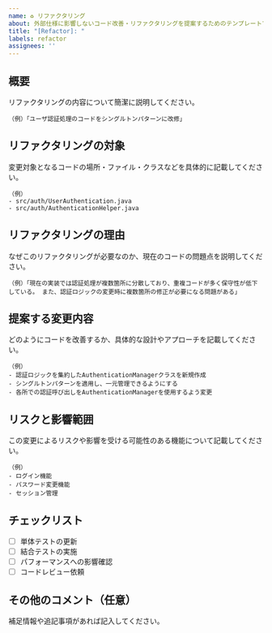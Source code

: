 ```yaml
---
name: ♻️ リファクタリング
about: 外部仕様に影響しないコード改善・リファクタリングを提案するためのテンプレートです。
title: "[Refactor]: "
labels: refactor
assignees: ''
---
```


## 概要

リファクタリングの内容について簡潔に説明してください。

```
（例）「ユーザ認証処理のコードをシングルトンパターンに改修」
``` 

## リファクタリングの対象

変更対象となるコードの場所・ファイル・クラスなどを具体的に記載してください。

```
（例）
- src/auth/UserAuthentication.java
- src/auth/AuthenticationHelper.java
``` 

## リファクタリングの理由

なぜこのリファクタリングが必要なのか、現在のコードの問題点を説明してください。

```
（例）「現在の実装では認証処理が複数箇所に分散しており、重複コードが多く保守性が低下している。 また、認証ロジックの変更時に複数箇所の修正が必要になる問題がある」
``` 

## 提案する変更内容

どのようにコードを改善するか、具体的な設計やアプローチを記載してください。

```
（例）
- 認証ロジックを集約したAuthenticationManagerクラスを新規作成
- シングルトンパターンを適用し、一元管理できるようにする
- 各所での認証呼び出しをAuthenticationManagerを使用するよう変更
``` 

## リスクと影響範囲

この変更によるリスクや影響を受ける可能性のある機能について記載してください。

```
（例）
- ログイン機能
- パスワード変更機能
- セッション管理
``` 

## チェックリスト

- [ ] 単体テストの更新
- [ ] 結合テストの実施
- [ ] パフォーマンスへの影響確認
- [ ] コードレビュー依頼

## その他のコメント（任意）

補足情報や追記事項があれば記入してください。

```
